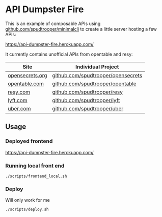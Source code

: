 # API Dumpster Fire

This is an example of composable APIs using [github.com/spudtrooper/minimalcli](https://github.com/spudtrooper/minimalcli) to create a little server hosting a few APIs:

https://api-dumpster-fire.herokuapp.com/

It currently contains unofficial APIs from opentable and resy:

| Site                                      | Individual Project                                                               |
| ----------------------------------------- | -------------------------------------------------------------------------------- |
| [opensecrets.org](http://opensecrets.org) | [github.com/spudtrooper/opensecrets](https://github.com/spudtrooper/opensecrets) |
| [opentable.com](http://opentable.com)     | [github.com/spudtrooper/opentable](https://github.com/spudtrooper/opentable)     |
| [resy.com](http://resy.com)               | [github.com/spudtrooper/resy](https://github.com/spudtrooper/resy)               |
| [lyft.com](http://lyft.com)               | [github.com/spudtrooper/lyft](https://github.com/spudtrooper/lyft)               |
| [uber.com](http://uber.com)               | [github.com/spudtrooper/uber](https://github.com/spudtrooper/uber)               |

## Usage

### Deployed frontend

https://api-dumpster-fire.herokuapp.com/

### Running local front end

```
./scripts/frontend_local.sh
```

### Deploy

Will only work for me

```
./scripts/deploy.sh
```